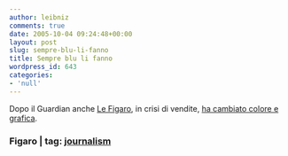 ```yaml
---
author: leibniz
comments: true
date: 2005-10-04 09:24:48+00:00
layout: post
slug: sempre-blu-li-fanno
title: Sempre blu li fanno
wordpress_id: 643
categories:
- 'null'
---
```


Dopo il Guardian anche [Le Figaro](http://www.lefigaro.fr/), in crisi di vendite, [ha cambiato colore e grafica](http://www.lefigaro.fr/dossiers/0310/).  
 

### Figaro | tag: [journalism](http://www.technorati.com/tags/journalism)

